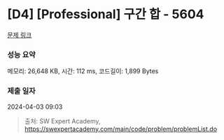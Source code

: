 # [D4] [Professional] 구간 합 - 5604 

[문제 링크](https://swexpertacademy.com/main/code/problem/problemDetail.do?contestProbId=AWXGGNB6cnEDFAUo) 

### 성능 요약

메모리: 26,648 KB, 시간: 112 ms, 코드길이: 1,899 Bytes

### 제출 일자

2024-04-03 09:03



> 출처: SW Expert Academy, https://swexpertacademy.com/main/code/problem/problemList.do